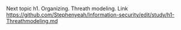 Next topic h1. Organizing. Threath modeling.
Link
https://github.com/Stephenyeah/Information-security/edit/study/h1-Threathmodeling.md
